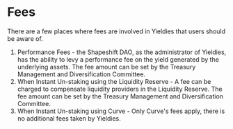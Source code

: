 # Fees

There are a few places where fees are involved in Yieldies that users should be aware of. 

1. Performance Fees - the Shapeshift DAO, as the administrator of Yieldies, has the ability to 
levy a performance fee on the yield generated by the underlying assets. The fee amount can be set
by the Treasury Management and Diversification Committee.
2. When Instant Un-staking using the Liquidity Reserve - A fee can be charged to compensate liquidity providers in the Liquidity Reserve. The fee amount can be set
by the Treasury Management and Diversification Committee.
3. When Instant Un-staking using Curve - Only Curve's fees apply, there is no additional fees taken by Yieldies. 
